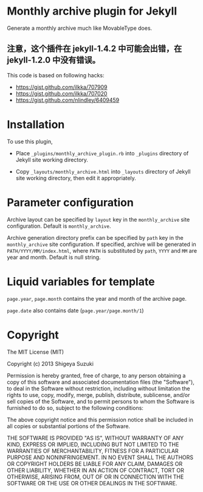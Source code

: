 # Monthly archive plugin for Jekyll

Generate a monthly archive much like MovableType does.

## 注意，这个插件在 jekyll-1.4.2 中可能会出错，在 jekyll-1.2.0 中没有错误。

This code is based on following hacks:

- https://gist.github.com/ilkka/707909
- https://gist.github.com/ilkka/707020
- https://gist.github.com/nlindley/6409459


# Installation

To use this plugin,

- Place `_plugins/monthly_archive_plugin.rb` into `_plugins`
directory of Jekyll site working directory.

- Copy `_layouts/monthly_archive.html` into `_layouts` directory of
Jekyll site working directory, then edit it appropriately.

# Parameter configuration

Archive layout can be specified by `layout` key in the `monthly_archive`
site configuration. Default is `monthly_archive`.

Archive generation directory prefix can be specified by `path` key in the `monthly_archive`
site configuration. If specified, archive will be generated in
`PATH/YYYY/MM/index.html`, where `PATH` is substituted by `path`, `YYYY` and `MM` are
year and month. Default is null string.


# Liquid variables for template

`page.year`, `page.month` contains the year and month of the archive page.

`page.date` also contains date (`page.year/page.month/1`)

# Copyright

The MIT License (MIT)

Copyright (c) 2013 Shigeya Suzuki

Permission is hereby granted, free of charge, to any person obtaining a copy
of this software and associated documentation files (the "Software"), to deal
in the Software without restriction, including without limitation the rights
to use, copy, modify, merge, publish, distribute, sublicense, and/or sell
copies of the Software, and to permit persons to whom the Software is
furnished to do so, subject to the following conditions:

The above copyright notice and this permission notice shall be included in all
copies or substantial portions of the Software.

THE SOFTWARE IS PROVIDED "AS IS", WITHOUT WARRANTY OF ANY KIND, EXPRESS OR
IMPLIED, INCLUDING BUT NOT LIMITED TO THE WARRANTIES OF MERCHANTABILITY,
FITNESS FOR A PARTICULAR PURPOSE AND NONINFRINGEMENT. IN NO EVENT SHALL THE
AUTHORS OR COPYRIGHT HOLDERS BE LIABLE FOR ANY CLAIM, DAMAGES OR OTHER
LIABILITY, WHETHER IN AN ACTION OF CONTRACT, TORT OR OTHERWISE, ARISING FROM,
OUT OF OR IN CONNECTION WITH THE SOFTWARE OR THE USE OR OTHER DEALINGS IN THE
SOFTWARE.
